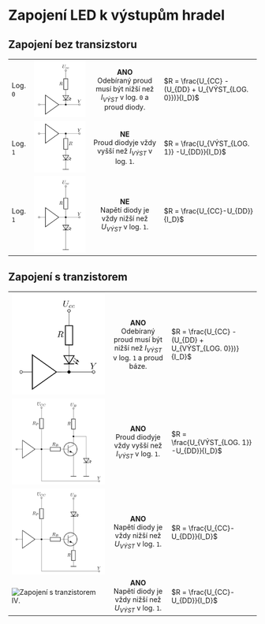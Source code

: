 # Zapojení LED k výstupům hradel

## Zapojení bez transizstoru


|          |                            |                  |                        |
|----------|----------------------------| :--------------: |------------------------|
| Log. `0` | <picture><source media="(prefers-color-scheme: dark)" srcset="TTL_Hradlo_LED__1_flatten.png"><source media="(prefers-color-scheme: light)" srcset="TTL_Hradlo_LED__1.png"><img alt="Zapojení I." src="TTL_Hradlo_LED__1.png"></picture> | **ANO**</br> Odebíraný proud musí být nižší než $I_{VÝST}$ v log. `0` a proud diody. | $R = \frac{U_{CC} -(U_{DD} + U_{VÝST_{LOG. 0}})}{I_D}$ |
| Log. `1` | <picture><source media="(prefers-color-scheme: dark)" srcset="TTL_Hradlo_LED__2_flatten.png"><source media="(prefers-color-scheme: light)" srcset="TTL_Hradlo_LED__2.png"><img alt="Zapojení II." src="TTL_Hradlo_LED__2.png"></picture> | **NE**</br> Proud diodyje vždy vyšší než $I_{VÝST}$ v log. `1`. | $R = \frac{U_{VÝST_{LOG. 1}} -U_{DD}}{I_D}$ |
| Log. `1` | <picture><source media="(prefers-color-scheme: dark)" srcset="TTL_Hradlo_LED__3_flatten.png"><source media="(prefers-color-scheme: light)" srcset="TTL_Hradlo_LED__3.png"><img alt="Zapojení III." src="TTL_Hradlo_LED__3.png"></picture> | **NE**</br> Napětí diody je vždy nižší než $U_{VÝST}$ v log. `1`. | $R = \frac{U_{CC}-U_{DD}}{I_D}$ |

## Zapojení s tranzistorem

|                            |                  |                        |
|----------------------------| :--------------: |------------------------|
| <picture><source media="(prefers-color-scheme: dark)" srcset="TTL_Hradlo_LED_T__1_flatten.png"><source media="(prefers-color-scheme: light)" srcset="TTL_Hradlo_LED_T__1.png"><img alt="Zapojení s tranzistorem I." src="TTL_Hradlo_LED__1.png"></picture> | **ANO**</br> Odebíraný proud musí být nižší než $I_{VÝST}$ v log. `1` a proud báze. | $R = \frac{U_{CC} -(U_{DD} + U_{VÝST_{LOG. 0}})}{I_D}$ |
| <picture><source media="(prefers-color-scheme: dark)" srcset="TTL_Hradlo_LED_T__2_flatten.png"><source media="(prefers-color-scheme: light)" srcset="TTL_Hradlo_LED_T__2.png"><img alt="Zapojení s tranzistorem II." src="TTL_Hradlo_LED_T__2.png"></picture> | **ANO**</br> Proud diodyje vždy vyšší než $I_{VÝST}$ v log. `1`. | $R = \frac{U_{VÝST_{LOG. 1}} -U_{DD}}{I_D}$ |
| <picture><source media="(prefers-color-scheme: dark)" srcset="TTL_Hradlo_LED_T__3_flatten.png"><source media="(prefers-color-scheme: light)" srcset="TTL_Hradlo_LED_T__3.png"><img alt="Zapojení s tranzistorem III." src="TTL_Hradlo_LED_T__3.png"></picture> | **ANO**</br> Napětí diody je vždy nižší než $U_{VÝST}$ v log. `1`. | $R = \frac{U_{CC}-U_{DD}}{I_D}$ |
| <picture><source media="(prefers-color-scheme: dark)" srcset="TTL_Hradlo_LED_T__4_flatten.png"><source media="(prefers-color-scheme: light)" srcset="TTL_Hradlo_LED_T__4.png"><img alt="Zapojení s tranzistorem IV." src="TTL_Hradlo_LED_T_4.png"></picture> | **ANO**</br> Napětí diody je vždy nižší než $U_{VÝST}$ v log. `1`. | $R = \frac{U_{CC}-U_{DD}}{I_D}$ |

